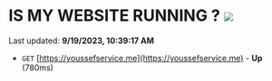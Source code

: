 # IS MY WEBSITE RUNNING ? [![](https://img.shields.io/static/v1?label=Sponsor&message=%E2%9D%A4&logo=GitHub&color=%23fe8e86)](https://github.com/sponsors/<username>)

Last updated: **9/19/2023, 10:39:17 AM**

- `GET` [https://youssefservice.me](https://youssefservice.me) - **Up** (780ms)
